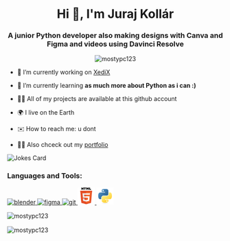 <h1 align="center">Hi 👋, I'm Juraj Kollár</h1>
<h3 align="center">A junior Python developer also making designs with Canva and Figma and videos using Davinci Resolve</h3>

<p align="center"> <img src="https://komarev.com/ghpvc/?username=mostypc123&label=Profile%20views&color=0e75b6&style=flat" alt="mostypc123" /> </p>

- 🔭 I’m currently working on [XediX](https://github.com/mostypc123/XediX)

- 🌱 I’m currently learning **as much more about Python as i can :)**

- 👨‍💻 All of my projects are available at this github account

- 🌍 I live on the Earth

- ✉️ How to reach me: u dont

- 👨‍💻 Also chceck out my [portfolio](https://juraj-kollar.w3spaces.com/)

<img src="https://readme-jokes.vercel.app/api" alt="Jokes Card" />

<h3 align="left">Languages and Tools:</h3>
<p align="left"> <a href="https://www.blender.org/" target="_blank" rel="noreferrer"> <img src="https://download.blender.org/branding/community/blender_community_badge_white.svg" alt="blender" width="40" height="40"/> </a> <a href="https://www.figma.com/" target="_blank" rel="noreferrer"> <img src="https://www.vectorlogo.zone/logos/figma/figma-icon.svg" alt="figma" width="40" height="40"/> </a> <a href="https://git-scm.com/" target="_blank" rel="noreferrer"> <img src="https://www.vectorlogo.zone/logos/git-scm/git-scm-icon.svg" alt="git" width="40" height="40"/> </a> <a href="https://www.w3.org/html/" target="_blank" rel="noreferrer"> <img src="https://raw.githubusercontent.com/devicons/devicon/master/icons/html5/html5-original-wordmark.svg" alt="html5" width="40" height="40"/> </a> <a href="https://www.python.org" target="_blank" rel="noreferrer"> <img src="https://raw.githubusercontent.com/devicons/devicon/master/icons/python/python-original.svg" alt="python" width="40" height="40"/> </a> </p>

<p><img align="center" src="https://github-readme-stats.vercel.app/api/top-langs?username=mostypc123&show_icons=true&locale=en&layout=compact" alt="mostypc123" /></p>

<p><img align="center" src="https://github-readme-streak-stats.herokuapp.com/?user=mostypc123&" alt="mostypc123" /></p>
